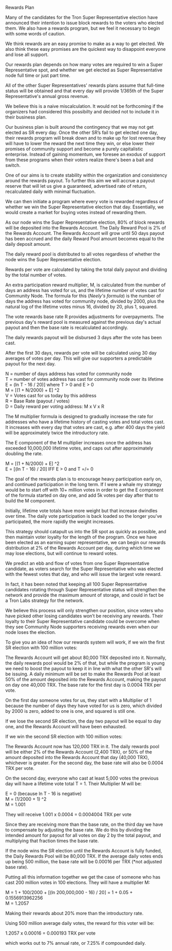 Rewards Plan

Many of the candidates for the Tron Super Representative election have announced their intention to issue block rewards to the voters who elected them. We also have a rewards program, but we feel it necessary to begin with some words of caution. 

We think rewards are an easy promise to make as a way to get elected. We also think these easy promises are the quickest way to disappoint everyone and lose all support.

Our rewards plan depends on how many votes are required to win a Super Representative spot, and whether we get elected as Super Representative node full time or just part time.

All of the other Super Representatives' rewards plans assume that full-time status will be obtained and that every day will provide 1/365th of the Super Representative's annual gross revenue.

We believe this is a naive miscalculation. It would not be forthcoming if the organizers had considered this possibilty and decided not to include it in their business plan.

Our business plan is built around the contingency that we may not get elected as SR every day. Once the other SR’s fail to get elected one day, their rewards program will break down and to make up for lost revenue they will have to lower the reward the next time they win, or else lower their promises of community support and become a purely capitalistic enterprise. Instead of gaining momentum, we foresee an exodus of support from these programs when their voters realize there's been a bait and switch.

One of our aims is to create stability within the organization and consistency around the rewards payout. To further this aim we will accrue a payout reserve that will let us give a guaranteed, advertised rate of return, recalculated daily with minimal fluctuation.

We can then initiate a program where every vote is rewarded regardless of whether we win the Super Representative election that day. Essentially, we would create a market for buying votes instead of rewarding them.

As our node wins the Super Representative election, 80% of block rewards will be deposited into the Rewards Account. The Daily Reward Pool is 2% of the Rewards Account. The Rewards Account will grow until 50 days payout has been accrued and the daily Reward Pool amount becomes equal to the daily deposit amount.

The daily reward pool is distributed to all votes regardless of whether the node wins the Super Representative election.

Rewards per vote are calculated by taking the total daily payout and dividing by the total number of votes. 

An extra participation reward multiplier, M, is calculated from the number of days an address has voted for us, and the lifetime number of votes cast for Community Node. The formula for this (*Neely's formula*) is the number of days the address has voted for community node, divided by 2000, plus the natural log of the lifetime votes minus 16, divided by 20, plus 1, squared.

The vote rewards base rate R provides adjustments for overpayments. The previous day's reward pool is measured against the previous day's actual payout and then the base rate is recalculated accordingly.

The daily rewards payout will be disbursed 3 days after the vote has been cast.

After the first 30 days, rewards per vote will be calculated using 30 day averages of votes per day. This will give our supporters a predictable payout for the next day.

N = number of days address has voted for community node  
T = number of votes address has cast for community node over its lifetime  
E = (ln T - 16 / 20)] where T > 0 and E > 0  
M = [(1 + N/2000) + E] ^2  
V = Votes cast for us today by this address  
R = Base Rate (payout / votes)  
D = Daily reward per voting address: M x V x R  


The M multiplier formula is designed to gradually increase the rate for addresses who have a lifetime history of casting votes and total votes cast. It increases with every day that votes are cast, e.g. after 400 days the yield will be approximately twice the introductory rate.

The E component of the M multiplier increases once the address has exceeded 10,000,000 lifetime votes, and caps out after approximately doubling the rate. 

M = [(1 + N/2000) + E] ^2  
E = [(ln T - 16) / 20] IFF E > 0 and T =/= 0

The goal of the rewards plan is to encourage heavy participation early on, and continued participation in the long term. If I were a whale my strategy would be to start off with 10+ million votes in order to get the E component of the formula started on day one, and add 5k votes per day after that to build the M component.

Initially, lifetime vote totals have more weight but that increase dwindles over time. The daily vote participation is back loaded so the longer you've participated, the more rapidly the weight increases.

This strategy should catapult us into the SR spot as quickly as possible, and then maintain voter loyalty for the length of the program. Once we have been elected as an earning super representative, we can begin our rewards distribution at 2% of the Rewards Account per day, during which time we may lose elections, but will continue to reward votes. 

We predict an ebb and flow of votes from one Super Representative candidate, as voters search for the Super Representative who was elected with the fewest votes that day, and who will issue the largest vote reward. 

In fact, it has been noted that keeping all 100 Super Representative candidates rotating through Super Representative status will strengthen the network and provide the maximum amount of storage, and could in fact be a Tron Labs strategy for the network.

We believe this process will only strengthen our position, since voters who have picked other losing candidates won’t be receiving any rewards. Their loyalty to their Super Representative candidate could be overcome when they see Community Node supporters receiving rewards even when our node loses the election.

To give you an idea of how our rewards system will work, if we win the first SR election with 100 million votes:

The Rewards Account will get about 80,000 TRX deposited into it. Normally, the daily rewards pool would be 2% of that, but while the program is young we need to boost the payout to keep it in line with what the other SR's will be issuing. A daily minimum will be set to make the Rewards Pool at least 50% of the amount deposited into the Rewards Account, making the payout on day one 40,000 TRX. The base rate for the first day is 0.0004 TRX per vote.

On the first day someone votes for us, they start with a Multiplier of 1 because the number of days they have voted for us is zero, which divided by 2000 is zero, added to one is one, and squared is still one.

If we lose the second SR election, the day two payout will be equal to day one, and the Rewards Account will have been exhausted.

If we win the second SR election with 100 million votes:

The Rewards Account now has 120,000 TRX in it. The daily rewards pool will be either 2% of the Rewards Account (2,400 TRX), or 50% of the amount deposited into the Rewards Account that day (40,000 TRX), whichever is greater. For the second day, the base rate will also be 0.0004 TRX per vote.

On the second day, everyone who cast at least 5,000 votes the previous day will have a lifetime vote total T = 1. Their Multiplier M will be:

E = 0 (because ln T - 16 is negative)  
M = (1/2000 + 1) ^2  
M = 1.001  

They will receive 1.001 x 0.0004 = 0.0004004 TRX per vote

Since they are receiving more than the base rate, on the third day we have to compensate by adjusting the base rate. We do this by dividing the intended amount for payout for all votes on day 2 by the total payout, and multiplying that fraction times the base rate.

If the node wins the SR election until the Rewards Account is fully funded, the Daily Rewards Pool will be 80,000 TRX. If the average daily votes ends up being 500 million, the base rate will be 0.00016 per TRX (*not adjusted base rate).

Putting all this information together we get the case of someone who has cast 200 million votes in 100 elections. They will have a multiplier M: 

M = 1 + 100/2000 + [(ln 200,000,000 - 16) / 20] = 1 + 0.05 + 0.1556913962256  
M = 1.2057

Making their rewards about 20% more than the introductory rate.

Using 500 million average daily votes, the reward for this voter will be:

1.2057 x 0.00016 = 0.000193 TRX per vote

which works out to 7% annual rate, or 7.25% if compounded daily.
